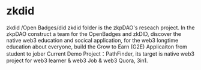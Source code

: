 # zkdid
zkdid /Open Badges/did
zkdid folder is the zkpDAO's reseach project.
In the zkpDAO construct a team for the OpenBadges and zkDID, discover the native web3 education and socical application, for the web3 longtime education about everyone, build the Grow to Earn (G2E) Applicaiton from student to jober
Current Demo Project：PathFinder, its target is native web3 project for web3 learner & web3 Job & web3 Quora, 3in1.
